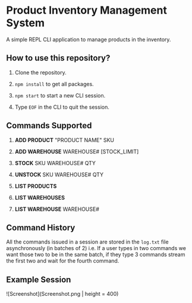 # Product Inventory Management System
A simple REPL CLI application to manage products in the inventory. 
## How to use this repository?
1. Clone the repository.

2. `npm install` to get all packages. 

3. `npm start` to start a new CLI session. 

4. Type `EOF` in the CLI to quit the session. 

## Commands Supported 
1. **ADD PRODUCT**  "PRODUCT NAME"  SKU

2. **ADD WAREHOUSE**  WAREHOUSE#  [STOCK_LIMIT]

3. **STOCK** SKU  WAREHOUSE#  QTY

4. **UNSTOCK**  SKU  WAREHOUSE#  QTY

5. **LIST PRODUCTS**

6. **LIST WAREHOUSES**

7. **LIST WAREHOUSE** WAREHOUSE#

## Command History

All the commands issued in a session are stored in the `log.txt` file asynchronously (in batches of 2) i.e. If a user types in two commands we want those two to be in the same batch, if they type 3 commands stream the first two and wait for the fourth command.

## Example Session

![Screenshot](Screenshot.png | height =  400)



